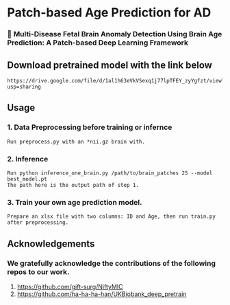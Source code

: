 

# Patch-based Age Prediction for AD
### 🎯 **Multi-Disease Fetal Brain Anomaly Detection Using Brain Age Prediction: A Patch-based Deep Learning Framework**

## Download pretrained model with the link below
    https://drive.google.com/file/d/1al1h63eVkVSexq1j77lpTFEY_zyYgfzt/view?usp=sharing

## Usage

### 1. Data Preprocessing before training or infernce
    Run preprocess.py with an *nii.gz brain with.
### 2. Inference 
    Run python inference_one_brain.py /path/to/brain_patches 25 --model best_model.pt
    The path here is the output path of step 1.
### 3. Train your own age prediction model.
    Prepare an xlsx file with two columns: ID and Age, then run train.py after preprocessing.

## Acknowledgements
### We gratefully acknowledge the contributions of the following repos to our work.
1. https://github.com/gift-surg/NiftyMIC
2. https://github.com/ha-ha-ha-han/UKBiobank_deep_pretrain

